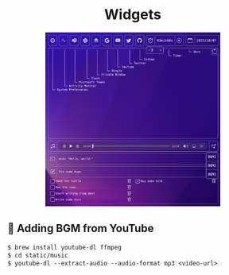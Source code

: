 <h1 align="center">Widgets</h1>

<div align="center">
  <img src="./static/image.png" width="70%" />
</div>

## 🎵 Adding BGM from YouTube

```
$ brew install youtube-dl ffmpeg
$ cd static/music
$ youtube-dl --extract-audio --audio-format mp3 <video-url>
```
